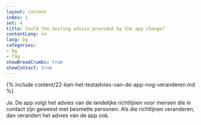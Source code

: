 ```yaml
---
layout: content
index: 1
set: 4
title: Could the testing advice provided by the app change?
contentLang: en
lang: bg
categories:
- bg
- faq
showBreadCrumbs: true
showContact: true
---
```

{% include content/22-kan-het-testadvies-van-de-app-nog-veranderen.md %}

Ja. De app volgt het advies van de landelijke richtlijnen voor mensen die in contact zijn geweest met besmette personen. Als die richtlijnen veranderen, dan verandert het advies van de app ook.
